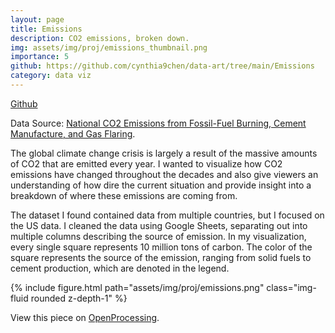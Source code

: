 ```yaml
---
layout: page
title: Emissions
description: CO2 emissions, broken down.
img: assets/img/proj/emissions_thumbnail.png
importance: 5
github: https://github.com/cynthia9chen/data-art/tree/main/Emissions
category: data viz
---
```


<div class = "projheader">
    <div class="links"><a href='https://github.com/cynthia9chen/data-art/tree/main/Emissions' class="btn z-depth-0" role="button"> <i class="fab fa-github gh-icon"></i> Github</a></div>
</div>

Data Source: <a href="https://cdiac.ess-dive.lbl.gov/ftp/ndp030/nation.1751_2014.ems">National CO2 Emissions from Fossil-Fuel Burning, Cement Manufacture, and Gas Flaring</a>.

The global climate change crisis is largely a result of the massive amounts of CO2 that are emitted every year. I wanted to visualize how CO2 emissions have changed throughout the decades and also give viewers an understanding of how dire the current situation and provide insight into a breakdown of where these emissions are coming from.

The dataset I found contained data from multiple countries, but I focused on the US data. I cleaned the data using Google Sheets, separating out into multiple columns describing the source of emission. In my visualization, every single square represents 10 million tons of carbon. The color of the square represents the source of the emission, ranging from solid fuels to cement production, which are denoted in the legend.


<div class="row justify-content-sm-center">
    <div class="col-sm-12 mt-3 mt-md-0">
        {% include figure.html path="assets/img/proj/emissions.png" class="img-fluid rounded z-depth-1" %}
    </div>
</div>

View this piece on <a href="https://openprocessing.org/sketch/1866689">OpenProcessing</a>.


